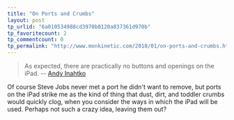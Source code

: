 ```yaml
---
title: "On Ports and Crumbs"
layout: post
tp_urlid: "6a010534988cd3970b0120a837361d970b"
tp_favoritecount: 2
tp_commentcount: 0
tp_permalink: "http://www.monkinetic.com/2010/01/on-ports-and-crumbs.html"
---
```

> As expected, there are practically no buttons and openings on the iPad.  -- [Andy Inahtko](http://www.suntimes.com/technology/ihnatko/2017907,ihnatko-ipad-hands-on-012810.article)

Of course Steve Jobs never met a port he didn't want to remove, but ports on the iPad strike me as the kind of thing that dust, dirt, and toddler crumbs would quickly clog, when you consider the ways in which the iPad will be used. Perhaps not such a crazy idea, leaving them out?
